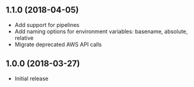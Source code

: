 ## 1.1.0 (2018-04-05)

  * Add support for pipelines
  * Add naming options for environment variables: basename, absolute, relative
  * Migrate deprecated AWS API calls

## 1.0.0 (2018-03-27)

  * Initial release
